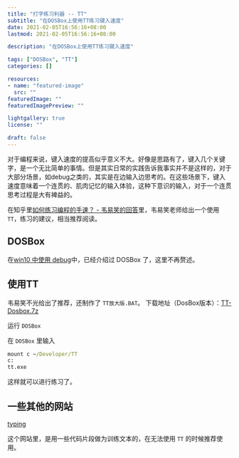 ```yaml
---
title: "打字练习利器 -- TT"
subtitle: "在DOSBox上使用TT练习键入速度"
date: 2021-02-05T16:56:16+08:00
lastmod: 2021-02-05T16:56:16+08:00

description: "在DOSBox上使用TT练习键入速度"

tags: ["DOSBox", "TT"]
categories: []

resources:
- name: "featured-image"
  src: ""
featuredImage: ""
featuredImagePreview: ""

lightgallery: true
license: ""

draft: false
---
```


<!--more-->

对于编程来说，键入速度的提高似乎意义不大。好像是思路有了，键入几个关键字，是一个无比简单的事情。但是其实日常的实践告诉我事实并不是这样的，对于大部分场景，如debug之类的，其实是在边输入边思考的。在这些场景下，键入速度意味着一个连贯的、肌肉记忆的输入体验，这种下意识的输入，对于一个连贯思考过程是大有裨益的。

在知乎里[如何练习编程的手速？ - 韦易笑的回答](https://www.zhihu.com/question/27021761/answer/53323794)里，韦易笑老师给出一个使用 `TT`，练习的建议，相当推荐阅读。

## DOSBox

在[win10 中使用 debug](https://www.zxavier.com/17-09-20-win10%E4%B8%AD%E4%BD%BF%E7%94%A8debug/)中，已经介绍过 DOSBox 了，这里不再赘述。

## 使用TT

韦易笑不光给出了推荐，还制作了 `TT放大版.BAT`。
下载地址（DosBox版本）：[TT-Dosbox.7z](http://www.skywind.me/mw/images/e/eb/TT-Dosbox.7z)

运行 `DOSBox`

在 `DOSBox` 里输入

``` cmd
mount c ~/Developer/TT
c:
tt.exe
```

这样就可以进行练习了。

## 一些其他的网站

[typing](https://typing.io/)

这个网站里，是用一些代码片段做为训练文本的，在无法使用 `TT` 的时候推荐使用。

